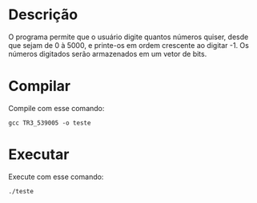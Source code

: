 # Descrição

O programa permite que o usuário digite quantos números quiser, desde que sejam de 0 à 5000, e printe-os em ordem crescente ao digitar -1. Os números digitados serão armazenados em um vetor de bits.

# Compilar

Compile com esse comando:
~~~~
gcc TR3_539005 -o teste
~~~~

# Executar

Execute com esse comando:
~~~~
./teste
~~~~
